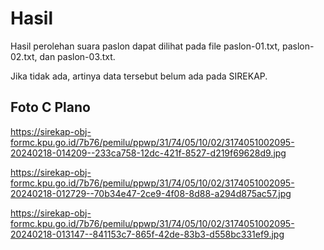 # Hasil

Hasil perolehan suara paslon dapat dilihat pada file paslon-01.txt, paslon-02.txt, dan paslon-03.txt.

Jika tidak ada, artinya data tersebut belum ada pada SIREKAP.

## Foto C Plano

https://sirekap-obj-formc.kpu.go.id/7b76/pemilu/ppwp/31/74/05/10/02/3174051002095-20240218-014209--233ca758-12dc-421f-8527-d219f69628d9.jpg

https://sirekap-obj-formc.kpu.go.id/7b76/pemilu/ppwp/31/74/05/10/02/3174051002095-20240218-012729--70b34e47-2ce9-4f08-8d88-a294d875ac57.jpg

https://sirekap-obj-formc.kpu.go.id/7b76/pemilu/ppwp/31/74/05/10/02/3174051002095-20240218-013147--841153c7-865f-42de-83b3-d558bc331ef9.jpg
